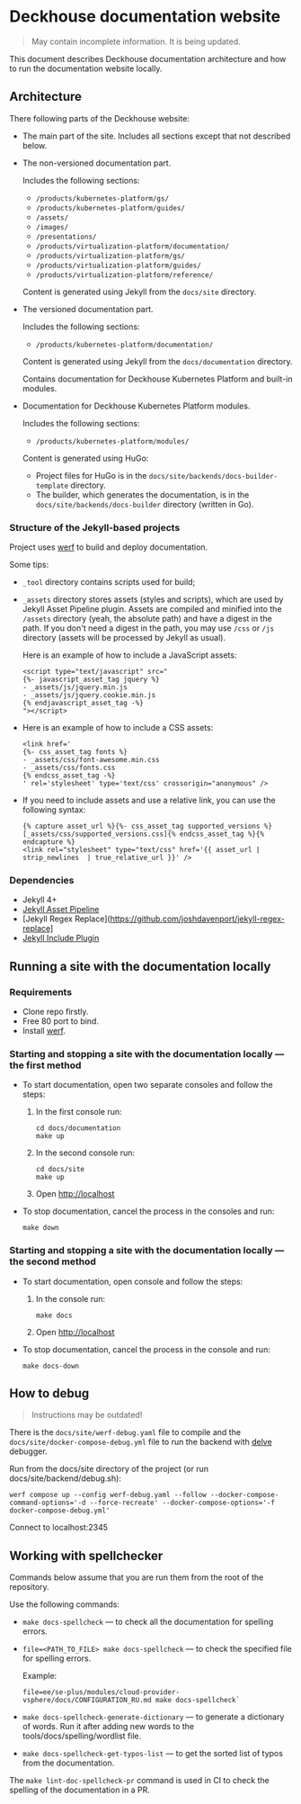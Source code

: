 # Deckhouse documentation website 

> May contain incomplete information. It is being updated.

This document describes Deckhouse documentation architecture and how to run the documentation website locally.

## Architecture

There following parts of the Deckhouse website:
- The main part of the site. Includes all sections except that not described below.
- The non-versioned documentation part.
   
  Includes the following sections:
  - `/products/kubernetes-platform/gs/`
  - `/products/kubernetes-platform/guides/`
  - `/assets/`
  - `/images/`
  - `/presentations/`
  - `/products/virtualization-platform/documentation/`
  - `/products/virtualization-platform/gs/`
  - `/products/virtualization-platform/guides/`
  - `/products/virtualization-platform/reference/`
  
  Content is generated using Jekyll from the `docs/site` directory.
  
- The versioned documentation part. 

  Includes the following sections:
  - `/products/kubernetes-platform/documentation/`

  Content is generated using Jekyll from the `docs/documentation` directory.

  Contains documentation for Deckhouse Kubernetes Platform and built-in modules.

- Documentation for Deckhouse Kubernetes Platform modules.

  Includes the following sections:
  - `/products/kubernetes-platform/modules/`

  Content is generated using HuGo:
  - Project files for HuGo is in the `docs/site/backends/docs-builder-template` directory.
  - The builder, which generates the documentation, is in the `docs/site/backends/docs-builder` directory (written in Go).

### Structure of the Jekyll-based projects

Project uses [werf](werf.io) to build and deploy documentation.

Some tips:
- `_tool` directory contains scripts used for build;
- `_assets` directory stores assets (styles and scripts), which are used by Jekyll Asset Pipeline plugin. Assets are compiled and minified into the `/assets` directory (yeah, the absolute path) and have a digest in the path. If you don't need a digest in the path, you may use `/css` or `/js` directory (assets will be processed by Jekyll as usual).  
  
  Here is an example of how to include a JavaScript assets:

  ```liquid
  <script type="text/javascript" src="
  {%- javascript_asset_tag jquery %}
  - _assets/js/jquery.min.js
  - _assets/js/jquery.cookie.min.js
  {% endjavascript_asset_tag -%}
  "></script>
  ```

- Here is an example of how to include a CSS assets:

  ```liquid
  <link href='
  {%- css_asset_tag fonts %}
  - _assets/css/font-awesome.min.css
  - _assets/css/fonts.css
  {% endcss_asset_tag -%}
  ' rel='stylesheet' type='text/css' crossorigin="anonymous" />
  ```

- If you need to include assets and use a relative link, you can use the following syntax:

  ```liquid
  {% capture asset_url %}{%- css_asset_tag supported_versions %}[_assets/css/supported_versions.css]{% endcss_asset_tag %}{% endcapture %}
  <link rel="stylesheet" type="text/css" href='{{ asset_url | strip_newlines  | true_relative_url }}' />
  ```

### Dependencies
- Jekyll 4+
- [Jekyll Asset Pipeline](https://github.com/matthodan/jekyll-asset-pipeline)
- [Jekyll Regex Replace](https://github.com/joshdavenport/jekyll-regex-replace]
- [Jekyll Include Plugin](https://github.com/flant/jekyll_include_plugin)

## Running a site with the documentation locally

### Requirements

- Clone repo firstly.
- Free 80 port to bind.
- Install [werf](https://werf.io/getting_started/).

### Starting and stopping a site with the documentation locally — the first method

- To start documentation, open two separate consoles and follow the steps:

  1. In the first console run:

     ```shell
     cd docs/documentation
     make up
     ```

  1. In the second console run:

     ```shell
     cd docs/site
     make up
     ```

  1. Open <http://localhost>

- To stop documentation, cancel the process in the consoles and run:

  ```shell
  make down
  ```

### Starting and stopping a site with the documentation locally — the second method

- To start documentation, open console and follow the steps:

  1. In the console run:

     ```shell
     make docs
     ```

  1. Open <http://localhost>

- To stop documentation, cancel the process in the console and run:

  ```shell
  make docs-down
  ```

## How to debug

> Instructions may be outdated!

There is the `docs/site/werf-debug.yaml` file to compile and the `docs/site/docker-compose-debug.yml` file to run the backend with [delve](https://github.com/go-delve/delve) debugger.

Run from the docs/site directory of the project (or run docs/site/backend/debug.sh):

```shell
werf compose up --config werf-debug.yaml --follow --docker-compose-command-options='-d --force-recreate' --docker-compose-options='-f docker-compose-debug.yml'
```

Connect to localhost:2345

## Working with spellchecker

Commands below assume that you are run them from the root of the repository.

Use the following commands:
- `make docs-spellcheck` — to check all the documentation for spelling errors.
- `file=<PATH_TO_FILE> make docs-spellcheck` — to check the specified file for spelling errors.

  Example:

  ```shell
  file=ee/se-plus/modules/cloud-provider-vsphere/docs/CONFIGURATION_RU.md make docs-spellcheck`
  ```

- `make docs-spellcheck-generate-dictionary` — to generate a dictionary of words. Run it after adding new words to the tools/docs/spelling/wordlist file.
- `make docs-spellcheck-get-typos-list` — to get the sorted list of typos from the documentation.

The `make lint-doc-spellcheck-pr` command is used in CI to check the spelling of the documentation in a PR.
